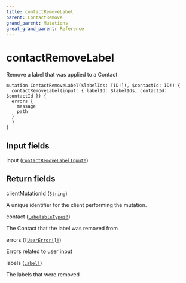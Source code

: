 ```yaml
---
title: contactRemoveLabel
parent: ContactRemove
grand_parent: Mutations
great_grand_parent: Reference
---
```


# contactRemoveLabel

Remove a label that was applied to a Contact

```
mutation ContactRemoveLabel($labelIds: [ID!]!, $contactId: ID!) {
  contactRemoveLabel(input: { labelId: $labelIds, contactId: $contactId }) {
  errors {
    message
    path
  }
  }
}
```

## Input fields

<div class="field-entry ">
  <span id="input" class="field-name anchored">input (<code><a href="/docs/reference/input_object/contact_remove/contact_remove_label_input">ContactRemoveLabelInput!</a></code>)</span>

  <div class="description-wrapper">

  </div>
</div>

## Return fields

<div class="field-entry ">
  <span id="client_mutation_id" class="field-name anchored">clientMutationId (<code><a href="/docs/reference/scalar/string">String</a></code>)</span>

  <div class="description-wrapper">
   <p>A unique identifier for the client performing the mutation.</p>

  </div>
</div>

<div class="field-entry ">
  <span id="contact" class="field-name anchored">contact (<code><a href="/docs/reference/union/labelable_types">LabelableTypes!</a></code>)</span>

  <div class="description-wrapper">
   <p>The Contact that the label was removed from</p>

  </div>
</div>

<div class="field-entry ">
  <span id="errors" class="field-name anchored">errors (<code><a href="/docs/reference/object/user_error">[UserError!]!</a></code>)</span>

  <div class="description-wrapper">
   <p>Errors related to user input</p>

  </div>
</div>

<div class="field-entry ">
  <span id="labels" class="field-name anchored">labels (<code><a href="/docs/reference/object/label">Label!</a></code>)</span>

  <div class="description-wrapper">
   <p>The labels that were removed</p>

  </div>
</div>

